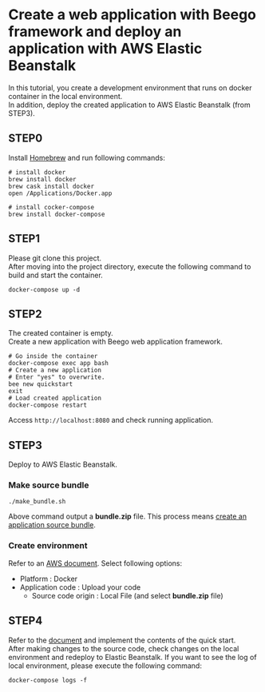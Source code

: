 # Create a web application with Beego framework and deploy an application with AWS Elastic Beanstalk
In this tutorial, you create a development environment that runs on docker container in the local environment.  
In addition, deploy the created application to AWS Elastic Beanstalk (from STEP3).

## STEP0

Install [Homebrew](https://brew.sh/index_ja) and run following commands:

```
# install docker
brew install docker
brew cask install docker
open /Applications/Docker.app

# install cocker-compose
brew install docker-compose
```

## STEP1
Please git clone this project.  
After moving into the project directory, execute the following command to build and start the container.

```
docker-compose up -d
```

## STEP2

The created container is empty.  
Create a new application with Beego web application framework.

```
# Go inside the container
docker-compose exec app bash
# Create a new application
# Enter "yes" to overwrite.
bee new quickstart
exit
# Load created application
docker-compose restart
```

Access `http://localhost:8080` and check running application.

## STEP3

Deploy to AWS Elastic Beanstalk.

### Make source bundle

```
./make_bundle.sh
```

Above command output a **bundle.zip** file.
This process means [create an application source bundle](https://docs.aws.amazon.com/elasticbeanstalk/latest/dg/applications-sourcebundle.html).

### Create environment

Refer to an [AWS document](https://docs.aws.amazon.com/elasticbeanstalk/latest/dg/applications.html).
Select following options:

- Platform : Docker
- Application code : Upload your code
  - Source code origin : Local File (and select **bundle.zip** file)


## STEP4

Refer to the [document](https://beego.me/docs/quickstart/#quickstart) and implement the contents of the quick start.  
After making changes to the source code, check changes on the local environment and redeploy to Elastic Beanstalk.
If you want to see the log of local environment, please execute the following command:

```
docker-compose logs -f
```
